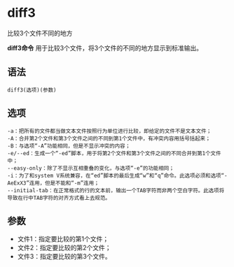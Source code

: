 diff3
===

比较3个文件不同的地方


**diff3命令** 用于比较3个文件，将3个文件的不同的地方显示到标准输出。

##  语法

```
diff3(选项)(参数)
```

##  选项

```
-a：把所有的文件都当做文本文件按照行为单位进行比较，即给定的文件不是文本文件；
-A：合并第2个文件和第3个文件之间的不同到第1个文件中，有冲突内容用括号括起来；
-B：与选项“-A”功能相同，但是不显示冲突的内容；
-e/--ed：生成一个“-ed”脚本，用于将第2个文件和第3个文件之间的不同合并到第1个文件中；
--easy-only：除了不显示互相重叠的变化，与选项“-e”的功能相同；
-i：为了和system V系统兼容，在“ed”脚本的最后生成“w”和“q”命令。此选项必须和选项“-AeExX3”连用，但是不能和“-m”连用；
--initial-tab：在正常格式的行的文本前，输出一个TAB字符而非两个空白字符。此选项将导致在行中TAB字符的对齐方式看上去规范。
```

##  参数

* 文件1：指定要比较的第1个文件；
* 文件2：指定要比较的第2个文件；
* 文件3：指定要比较的第3个文件。


